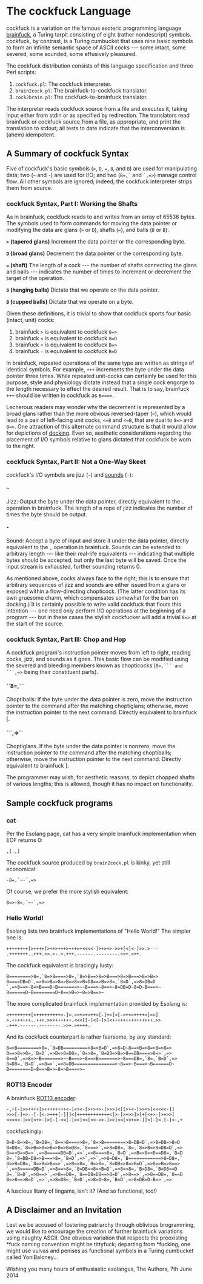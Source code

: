 # The cockfuck Language #

cockfuck is a variation on the famous esoteric programming language
[brainfuck](http://esolangs.org/wiki/brainfuck), a Turing tarpit
consisting of eight (rather nondescript) symbols. cockfuck, by contrast,
is a Turing cumbucket that uses nine basic symbols to form an infinite
semantic space of ASCII cocks --- some intact, some severed, some
sounded, some effusively pleasured.

The cockfuck distribution consists of this language specification and
three Perl scripts:

1. `cockfuck.pl`: The cockfuck interpreter. 
2. `brain2cock.pl`: The brainfuck-to-cockfuck translator.
3. `cock2brain.pl`: The cockfuck-to-brainfuck translator.

The interpreter reads cockfuck source from a file and executes it,
taking input either from stdin or as specified by redirection. The
translators read brainfuck or cockfuck source from a file, as
appropriate, and print the translation to stdout; all tests to date
indicate that the interconversion is (ahem) idempotent.

## A Summary of cockfuck Syntax ##

Five of cockfuck's basic symbols (`>`, `D`, `=`, `8`, and `B`) are used
for manipulating data; two (`~` and `-`) are used for I/O; and two
(`` 8=,` `` and `` `,=> ``) manage control flow. All other symbols are
ignored; indeed, the cockfuck interpreter strips them from source.

### cockfuck Syntax, Part I: Working the Shafts ###

As in brainfuck, cockfuck reads to and writes from an array of 65536
bytes. The symbols used to form commands for moving the data pointer
or modifying the data are glans (`>` or `D`), shafts (`=`), and balls
(`8` or `B`).

**`>` (tapered glans)** Increment the data pointer or the corresponding byte.

**`D` (broad glans)** Decrement the data pointer or the corresponding byte.

**`=` (shaft)** The length of a cock --- the number of shafts connecting the
glans and balls --- indicates the number of times to increment or
decrement the target of the operation.

**`8` (hanging balls)** Dictate that we operate on the data pointer.

**`B` (cupped balls)** Dictate that we operate on a byte.

Given these definitions, it is trivial to show that cockfuck sports
four basic (intact, unit) cocks:

1. brainfuck `>` is equivalent to cockfuck `8=>`
2. brainfuck `<` is equivalent to cockfuck `8=D`
3. brainfuck `+` is equivalent to cockfuck `B=>`
4. brainfuck `-` is equivalent to cockfuck `B=D`

In brainfuck, repeated operations of the same type are written as
strings of identical symbols. For example, `+++` increments the byte
under the data pointer three times. While repeated unit-cocks can
certainly be used for this purpose, style and physiology dictate
instead that a single cock engorge to the length necessary to effect
the desired result. That is to say, brainfuck `+++` should be written
in cockfuck as `B===>`.

Lecherous readers may wonder why the decrement is represented by a
broad glans rather than the more obvious reversed-taper (`<`), which
would lead to a pair of left-facing unit cocks, `<=8` and `<=B`, that 
are dual to `8=>` and `B=>`. One attraction of this alternate command
structure is that it would allow for depictions of 
[docking](http://www.urbandictionary.com/define.php?term=docking). 
Even so, aesthetic considerations regarding the placement of I/O symbols
relative to glans dictated that cockfuck be worn to the right.



### cockfuck Syntax, Part II: Not a One-Way Skeet ###

cockfuck's I/O symbols are jizz (`~`) and
[sounds](http://en.wikipedia.org/wiki/Urethral_sounding) (`-`):

#### `~` ####

Jizz: Output the byte under the data pointer, directly equivalent to the
`.` operation in brainfuck. The length of a rope of jizz indicates the
number of times the byte should be output.

#### `-` ####

Sound: Accept a byte of input and store it under the data pointer,
directly equivalent to the `,` operation in brainfuck. Sounds can be
extended to arbitrary length --- like their real-life equivalents ---
indicating that multiple bytes should be accepted, but only the last
byte will be saved. Once the input stream is exhausted, further sounding
returns 0.

As mentioned above, cocks always face to the right; this is to ensure
that arbitrary sequences of jizz and sounds are either issued from a
glans or exposed within a flow-directing chopticock. (The latter
condition has its own gruesome charm, which compensates somewhat for
the ban on docking.) It is certainly possible to write valid cockfuck
that flouts this intention --- one need only perform I/O operations at
the beginning of a program --- but in these cases the stylish
cockfucker will add a trivial `8=>` at the start of the source.



### cockfuck Syntax, Part III: Chop and Hop ###

A cockfuck program's instruction pointer moves from left to right,
reading cocks, jizz, and sounds as it goes. This basic flow can be
modified using the severed and bleeding members known as chopticocks
(``8=,``` and ```,=>`` being their constituent parts).

#### ``8=,``` ####

Choptiballs: If the byte under the data pointer is zero, move the
instruction pointer to the command after the matching choptiglans;
otherwise, move the instruction pointer to the next command. Directly
equivalent to brainfuck [.

#### ```,=>`` ####

Choptiglans. If the byte under the data pointer is nonzero, move the
instruction pointer to the command after the matching choptiballs;
otherwise, move the instruction pointer to the next command. Directly
equivalent to brainfuck ].

The programmer may wish, for aesthetic reasons, to depict chopped shafts
of various lengths; this is allowed, though it has no impact on
functionality.

## Sample cockfuck programs ##

### cat ###

Per the Esolang page, cat has a very simple brainfuck implementation
when EOF returns 0:

    ,[.,]

The cockfuck source produced by `brain2cock.pl` is kinky, yet still
economical:

    -8=,`~-`,=>

Of course, we prefer the more stylish equivalent:

    8=>-8=,`~-`,=>



### Hello World! ###

Esolang lists two brainfuck implementations of "Hello World!" The
simpler one is:

    ++++++++[>++++[>++>+++>+++>+<<<<-]>+>+>->>+[<]<-]>>.>---
    .+++++++..+++.>>.<-.<.+++.------.--------.>>+.>++.

The cockfuck equivalent is bracingly lusty:

    B========>8=,`8=>B====>8=,`8=>B==>8=>B===>8=>B===>8=>B=>
    8====DB=D`,=>8=>B=>8=>B=>8=>B=D8==>B=>8=,`8=D`,=>8=DB=D
    `,=>8==>~8=>B===D~B=======>~~B===>~8==>~8=DB=D~8=D~B===>~
    B======D~B========D~8==>B=>~8=>B==>~

The more complicated brainfuck implementation provided by Esolang is:

    >++++++++[<+++++++++>-]<.>>+>+>++>[-]+<[>[->+<<++++>]<<]
    >.+++++++..+++.>>+++++++.<<<[[-]<[-]>]<+++++++++++++++.>>
    .+++.------.--------.>>+.>++++.

And its cockfuck counterpart is rather fearsome, by any standard:

    8=>B========>8=,`8=DB=========>8=>B=D`,=>8=D~8==>B=>8=>B=>8=>
    B==>8=>8=,`B=D`,=>B=>8=D8=,`8=>8=,`B=D8=>B=>8==DB====>8=>`,=>
    8==D`,=>8=>~B=======>~~B===>~8==>B=======>~8===D8=,`8=,`B=D`,=>
    8=D8=,`B=D`,=>8=>`,=>8=DB===============>~8==>~B===>~B======D~
    B========D~8==>B=>~8=>B====>~



### ROT13 Encoder ###

A brainfuck [ROT13 encoder](http://en.wikipedia.org/wiki/brainfuck):

    -,+[-[>>++++[>++++++++<-]<+<-[>+>+>-[>>>]<[[>+<-]>>+>]<<<<<-]]
    >>>[-]+>--[-[<->+++[-]]]<[++++++++++++<[>-[>+>>]>[+[<+>-]>+>>]
    <<<<<-]>>[<+>-]>[-[-<<[-]>>]<<[<<->>-]>>]<<[<<+>>-]]<[-]<.[-]<-,+

cockfuckingly:

    B=D-B=>8=,`B=D8=,`8==>B====>8=,`8=>B========>8=DB=D`,=>8=DB=>8=D
    B=D8=,`8=>B=>8=>B=>8=>B=D8=,`8===>`,=>8=D8=,`8=,`8=>B=>8=DB=D`,=>
    8==>B=>8=>`,=>8=====DB=D`,=>`,=>8===>8=,`B=D`,=>B=>8=>B==D8=,`B=D
    8=,`8=DB=D8=>B===>8=,`B=D`,=>`,=>`,=>8=D8=,`B============>8=D8=,`
    8=>B=D8=,`8=>B=>8==>`,=>8=>8=,`B=>8=,`8=DB=>8=>B=D`,=>8=>B=>8==>
    `,=>8=====DB=D`,=>8==>8=,`8=DB=>8=>B=D`,=>8=>8=,`B=D8=,`B=D8==D
    8=,`B=D`,=>8==>`,=>8==D8=,`8==DB=D8==>B=D`,=>8==>`,=>8==D8=,`8==D
    B=>8==>B=D`,=>`,=>8=D8=,`B=D`,=>8=D~8=,`B=D`,=>8=DB=D-B=>`,=>

A luscious litany of lingams, isn't it? (And so functional, too!)



## A Disclaimer and an Invitation ##

Lest we be accused of fostering patriarchy through oblivious
brogramming, we would like to encourage the creation of further
brainfuck variations using naughty ASCII. One obvious variation that
respects the preexisting \*fuck naming convention might be tittyfuck;
departing from \*fucking, one might use vulvas and penises as
functional symbols in a Turing cumbucket called YoniBaloney...

Wishing you many hours of enthusiastic esolangus,
The Authors, 7th June 2014

##
